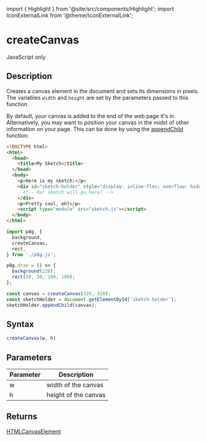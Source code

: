 import { Highlight } from '@site/src/components/Highlight';
import IconExternalLink from '@theme/IconExternalLink';

# createCanvas

<Highlight>JavaScript only</Highlight>

## Description

Creates a canvas element in the document and sets its dimensions in pixels. The variables `width` and `height` are set by the parameters passed to this function.

By default, your canvas is added to the end of the web page it's in. Alternatively, you may want to position your canvas in the midst of other information on your page. This can be done by using the [appendChild<IconExternalLink />](https://developer.mozilla.org/en-US/docs/Web/API/Node/appendChild) function:

```html title=index.html
<!DOCTYPE html>
<html>
  <head>
    <title>My Sketch</title>
  </head>
  <body>
    <p>Here is my sketch:</p>
    <div id="sketch-holder" style="display: inline-flex; overflow: hidden;">
      <!-- Our sketch will go here! -->
    </div>
    <p>Pretty cool, eh?</p>
    <script type="module" src="sketch.js"></script>
  </body>
</html>

```

```js title=sketch.js
import p8g, {
  background,
  createCanvas,
  rect,
} from './p8g.js';

p8g.draw = () => {
  background(220);
  rect(50, 50, 100, 100);
};

const canvas = createCanvas(320, 320);
const sketchHolder = document.getElementById('sketch-holder');
sketchHolder.appendChild(canvas);
```

## Syntax

```js
createCanvas(w, h)
```

## Parameters

| Parameter | Description          |
| --------- | -------------------- |
| w         | width of the canvas  |
| h         | height of the canvas |

## Returns

[HTMLCanvasElement<IconExternalLink />](https://developer.mozilla.org/en-US/docs/Web/API/HTMLCanvasElement)
